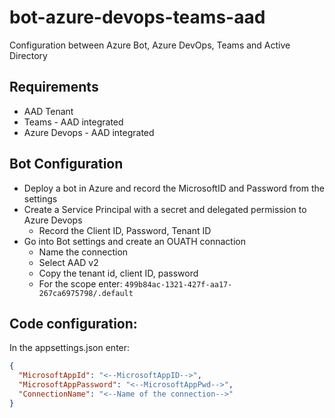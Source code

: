 # bot-azure-devops-teams-aad
Configuration between Azure Bot, Azure DevOps, Teams and Active Directory

## Requirements

- AAD Tenant
- Teams - AAD integrated
- Azure Devops - AAD integrated

## Bot Configuration

- Deploy a bot in Azure and record the MicrosoftID and Password from the settings
- Create a Service Principal with a secret and delegated permission to Azure Devops
  - Record the Client ID, Password, Tenant ID
- Go into Bot settings and create an OUATH connaction
  - Name the connection
  - Select AAD v2
  - Copy the tenant id, client ID, password
  - For the scope enter: ```499b84ac-1321-427f-aa17-267ca6975798/.default```

## Code configuration:

In the appsettings.json enter:

```json
{
  "MicrosoftAppId": "<--MicrosoftAppID-->",
  "MicrosoftAppPassword": "<--MicrosoftAppPwd-->",
  "ConnectionName": "<--Name of the connection-->"
}

```

